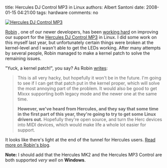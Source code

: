 title: Hercules DJ Control MP3 in Linux
authors: Albert Santoni
date: 2008-01-15 04:21:00
tags: hardware
comments: no

[![Hercules DJ Control MP3]({static}/images/news/hercules-dj-control-mp3.jpg)]({static}/images/news/hercules-dj-control-mp3.jpg)

[Robin](http://www.kallisti.net.nz/) , one of our newer developers, has been [working hard](http://www.kallisti.net.nz/blog/2008/01/making-the-hercules-dj-control-mp3-work-with-mixxx/) on improving our support for the [Hercules DJ Control MP3](http://www.amazon.com/Hercules-4780288-DJ-Control-MP3/dp/B000BK2EOY) in Linux.
I did some work on this myself last year, but unfortunately certain things were broken at the kernel-level and I wasn't able to get the LEDs working.
After many attempts by several people, Robin managed to make a kernel patch to solve the remaining issues.

"Yuck, a kernel patch!", you say?
As Robin [writes](http://www.kallisti.net.nz/blog/2008/01/making-the-hercules-dj-control-mp3-work-with-mixxx/):

> This is all very hacky, but hopefully it won't be in the future.
> I'm going to see if I can get that patch put in the kernel proper, which will solve the most annoying part of the problem.
> It would also be good to get Mixxx supporting both legacy mode and the newer one at the same time.
>
> **However, we've heard from Hercules, and they say that some time in the first part of this year, they're going to try to get some Linux drivers out.**
> Hopefully they're open source, and turn the Herc devices into MIDI devices, which would make life a whole lot easier for support.

It looks like there's light at the end of the tunnel for Hercules users.
[Read more on Robin's blog](http://www.kallisti.net.nz/blog/2008/01/making-the-hercules-dj-control-mp3-work-with-mixxx/).

**Note:** I should add that the Hercules MK2 and the Hercules MP3 Control are both supported *very well* on **Windows**.
